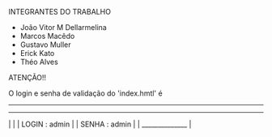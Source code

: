 INTEGRANTES DO TRABALHO 

- João Vitor M Dellarmelina
- Marcos Macêdo 
- Gustavo Muller
- Erick Kato
- Théo Alves


ATENÇÃO!! 

O login e senha de validação do 'index.hmtl' é 
  ______
  ________
|                |
| LOGIN : admin  |
| SENHA : admin  |
| ______________ |

